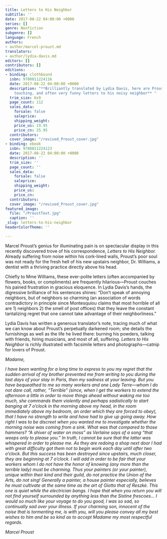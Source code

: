 ```yaml
---
title: Letters to His Neighbor
subtitle: ''
date: 2017-08-22 04:00:00 +0000
series: []
genre: Nonfiction
subgenre: []
language: French
authors:
- author/marcel-proust.md
translators:
- author/lydia-davis.md
editors: []
contributors: []
editions:
- binding: clothbound
  isbn: 9780811224116
  date: 2017-08-22 04:00:00 +0000
  description: "**Brilliantly translated by Lydia Davis, here are Proust's tormented,
    touching, and often very funny letters to his noisy neighbor** "
  trim_size: 6x9
  page_count: 112
  sales_data:
    forsale: false
    saleprice: 
    shipping_weight: 
    price_us: 19.95
    price_cn: 25.95
  contributors: 
  cover_image: "/revised_Proust_cover.jpg"
- binding: ebook
  isbn: 9780811224123
  date: 2017-08-22 04:00:00 +0000
  description: ''
  trim_size: ''
  page_count: ''
  sales_data:
    forsale: false
    saleprice: 
    shipping_weight: 
    price_us: 
    price_cn: 
  contributors: 
  cover_image: "/revised_Proust_cover.jpg"
featured_image:
  file: "/ProustText.jpg"
  caption: ''
_slug: letters-to-his-neighbor
headerColorTheme: ''

---
```

Marcel Proust’s genius for illuminating pain is on spectacular display in this recently discovered trove of his correspondence, _Letters to His Neighbor._ Already suffering from noise within his cork-lined walls, Proust’s poor soul was not ready for the fresh hell of his new upstairs neighbor, Dr. Williams, a dentist with a thriving practice directly above his head.

Chiefly to Mme Williams, these ever-polite letters (often accompanied by flowers, books, or compliments) are frequently hilarious—Proust couches his pained frustration in gracious eloquence. In Lydia Davis’s hands, the digressive brilliance of his sentences shines: “Don’t speak of annoying neighbors, but of neighbors so charming (an association of words contradictory in principle since Montesquiou claims that most horrible of all are 1) neighbors 2) the smell of post offices) that they leave the constant tantalizing regret that one cannot take advantage of their neighborliness.”

Lydia Davis has written a generous translator’s note, tracing much of what we can know about Proust’s perpetually darkened room; she details the furnishings as well as the life he lived there: burning his powders, talking with friends, hiring musicians, and most of all, suffering. _Letters to His Neighbor_ is richly illustrated with facsimile letters and photographs—catnip for lovers of Proust.

_Madame,_

_I have been wanting for a long time to express to you my regret that the sudden arrival of my brother prevented me from writing to you during the last days of your stay in Paris, then my sadness at your leaving. But you have bequeathed to me so many workers and one Lady Terre—whom I do not dare call, rather, “Terrible” (since, when I get the workers to extend the afternoon a little in order to move things ahead without waking me too much, she commands them violently and perhaps sadistically to start banging at 7 o’clock in the morning above my head, in the room immediately above my bedroom, an order which they are forced to obey), that I have no strength to write and have had to give up going away. How right I was to be discreet when you wanted me to investigate whether the morning noise was coming from a sink. What was that compared to those hammers? “A shiver of water on moss” as Verlaine says of a song “that weeps only to please you.” In truth, I cannot be sure that the latter was whispered in order to please me. As they are redoing a shop next door I had with great difficulty got them not to begin work each day until after two o’clock. But this success has been destroyed since upstairs, much closer, they are beginning at 7 o’clock. I will add in order to be fair that your workers whom I do not have the honor of knowing (any more than the terrible lady) must be charming. Thus your painters (or your painter), unique within their kind and their guild, do not practice the Union of the Arts, do not sing! Generally a painter, a house painter especially, believes he must cultivate at the same time as the art of Giotto that of Reszké. This one is quiet while the electrician bangs. I hope that when you return you will not find yourself surrounded by anything less than the Sistine frescoes... I would so much like your voyage to do you good, I was so sad, so continually sad over your illness. If your charming son, innocent of the noise that is tormenting me, is with you, will you please convey all my best wishes to him and be so kind as to accept Madame my most respectful regards._

_Marcel Proust_

